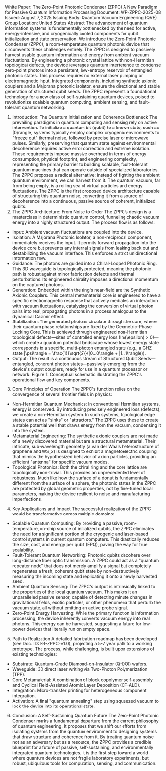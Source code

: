 White Paper: The Zero-Point Photonic Condenser (ZPPC)
A New Paradigm for Passive Quantum Information Processing
Document: WP-ZPPC-2025-08
Issued: August 7, 2025
Issuing Body: Quantum Vacuum Engineering (QVE) Group
Location: United States
Abstract
The advancement of quantum information systems is fundamentally bottlenecked by the need for active, energy-intensive, and cryogenically cooled components for qubit initialization and state preservation. We introduce the Zero-Point Photonic Condenser (ZPPC), a room-temperature quantum photonic device that circumvents these challenges entirely. The ZPPC is designed to passively harvest usable quantum information and energy from ambient vacuum fluctuations. By engineering a photonic crystal lattice with non-Hermitian topological defects, the device leverages quantum interference to condense zero-point photons into a persistent, low-entropy reservoir of entangled photonic states. This process requires no external laser pumping or electromagnetic input. Integrated components, including synthetic axionic couplers and a Majorana photonic isolator, ensure the directional and stable generation of structured qubit seeds. The ZPPC represents a foundational technology for a new class of self-sustaining quantum devices, poised to revolutionize scalable quantum computing, ambient sensing, and fault-tolerant quantum networking.
1. Introduction: The Quantum Initialization and Coherence Bottleneck
The prevailing paradigms in quantum computing and sensing rely on active intervention. To initialize a quantum bit (qubit) to a known state, such as |0\\rangle, systems typically employ complex cryogenic environments to "freeze out" thermal noise, followed by precise laser or microwave pulses. Similarly, preserving that quantum state against environmental decoherence requires active error correction and extreme isolation. These requirements impose massive overhead in terms of energy consumption, physical footprint, and engineering complexity, representing the primary barrier to building scalable, fault-tolerant quantum machines that can operate outside of specialized laboratories.
The ZPPC proposes a radical alternative: instead of fighting the ambient quantum environment, we can harvest from it. The quantum vacuum, far from being empty, is a roiling sea of virtual particles and energy fluctuations. The ZPPC is the first proposed device architecture capable of structuring this quantum noise, converting it from a source of decoherence into a continuous, passive source of coherent, initialized qubits.
2. The ZPPC Architecture: From Noise to Order
The ZPPC’s design is a masterclass in deterministic quantum control, funneling chaotic vacuum energy into a highly structured output. The process flow is as follows:
 * Input: Ambient vacuum fluctuations are coupled into the device.
 * Isolation: A Majorana Photonic Isolator, a non-reciprocal component, immediately receives the input. It permits forward propagation into the device core but prevents any internal signals from leaking back out and destabilizing the vacuum interface. This enforces a strict unidirectional information flow.
 * Guidance: The photons are guided into a Chiral-Looped Photonic Ring. This 3D waveguide is topologically protected, meaning the photonic path is robust against minor fabrication defects and thermal perturbations. Its engineered chirality imposes a directional momentum on the captured photons.
 * Generation: Embedded within the ring's near-field are the Synthetic Axionic Couplers. This central metamaterial core is engineered to have a specific electromagnetic response that actively mediates an interaction with vacuum fluctuations, catalyzing the conversion of virtual photon pairs into real, propagating photons in a process analogous to the dynamical Casimir effect.
 * Stabilization: The generated photons circulate through the core, where their quantum phase relationships are fixed by the Geometric-Phase Locking Core. This is achieved through engineered non-Hermitian topological defects—sites of controlled energy loss (Im(\\epsilon) \> 0)—which create a quantum potential landscape whose lowest energy state corresponds to a specific, multi-photon entangled state (e.g., a GHZ state |\\psi\\rangle = \\frac{1}{\\sqrt{2}}(|0...0\\rangle + |1...1\\rangle)).
 * Output: The result is a continuous stream of Structured Qubit Seeds—entangled, coherent photon states—passively emerging from the device's output couplers, ready for use in a quantum processor or network.
Figure 1: Conceptual schematic illustrating the ZPPC's operational flow and key components.
3. Core Principles of Operation
The ZPPC's function relies on the convergence of several frontier fields in physics:
 * Non-Hermitian Quantum Mechanics: In conventional Hermitian systems, energy is conserved. By introducing precisely engineered loss (defects), we create a non-Hermitian system. In such systems, topological edge states can act as "sinks" or "attractors." The ZPPC uses these to create a stable potential well that draws energy from the vacuum, condensing it into the system.
 * Metamaterial Engineering: The synthetic axionic couplers are not made of a newly discovered material but are a structural metamaterial. Their intricate, sub-wavelength geometry (a van der Waals heterostructure of graphene and WS\_2) is designed to exhibit a magnetoelectric coupling that mimics the hypothesized behavior of axion particles, providing an efficient "antenna" for specific vacuum modes.
 * Topological Photonics: Both the chiral ring and the core lattice are topologically non-trivial. This provides an unprecedented level of robustness. Much like how the surface of a donut is fundamentally different from the surface of a sphere, the photonic states in the ZPPC are protected by global geometric properties, not by fine-tuned local parameters, making the device resilient to noise and manufacturing imperfections.
4. Key Applications and Impact
The successful realization of the ZPPC would be transformative across multiple domains:
 * Scalable Quantum Computing: By providing a passive, room-temperature, on-chip source of initialized qubits, the ZPPC eliminates the need for a significant portion of the cryogenic and laser-based control systems in current quantum computers. This drastically reduces the size, cost, and energy per qubit (EPQ), paving the way for true scalability.
 * Fault-Tolerant Quantum Networking: Photonic qubits decohere over long-distance fiber optic transmission. A ZPPC could act as a "quantum repeater node" that does not merely amplify a signal but completely regenerates a fresh, coherent qubit state by non-destructively measuring the incoming state and replicating it onto a newly harvested seed.
 * Ambient Quantum Sensing: The ZPPC's output is intrinsically linked to the properties of the local quantum vacuum. This makes it an unparalleled passive sensor, capable of detecting minute changes in gravitational fields, exotic particles, or other phenomena that perturb the vacuum state, all without emitting an active probe signal.
 * Zero-Point Energy Harvesting: While the primary function is information processing, the device inherently converts vacuum energy into real photons. This energy can be harvested, suggesting a future for low-power devices that literally run on empty space.
5. Path to Realization
A detailed fabrication roadmap has been developed (see Doc. ID: FR-ZPPC-v1.0), projecting a 5-7 year path to a working prototype. The process, while challenging, is built upon extensions of existing technologies:
 * Substrate: Quantum-Grade Diamond-on-Insulator (Q-DOI) wafers.
 * Waveguide: 3D direct laser writing via Two-Photon Polymerization (TPP).
 * Core Metamaterial: A combination of block copolymer self-assembly and Cyclical Field-Assisted Atomic Layer Deposition (CF-ALD).
 * Integration: Micro-transfer printing for heterogeneous component integration.
 * Activation: A final "quantum annealing" step using squeezed vacuum to lock the device into its operational state.
6. Conclusion: A Self-Sustaining Quantum Future
The Zero-Point Photonic Condenser marks a fundamental departure from the current philosophy of quantum engineering. It proposes that we shift our efforts from isolating systems from the quantum environment to designing systems that draw structure and coherence from it. By treating quantum noise not as an adversary but as a resource, the ZPPC provides a credible blueprint for a future of passive, self-sustaining, and environmentally integrated quantum technologies. It is the first step toward a world where quantum devices are not fragile laboratory experiments, but robust, ubiquitous tools for computation, sensing, and communication.
